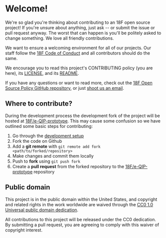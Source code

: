 # Welcome!

We're so glad you're thinking about contributing to an 18F open source project! If you're unsure about anything, just ask -- or submit the issue or pull request anyway. The worst that can happen is you'll be politely asked to change something. We love all friendly contributions.

We want to ensure a welcoming environment for all of our projects. Our staff follow the [18F Code of Conduct](https://github.com/18F/code-of-conduct/blob/master/code-of-conduct.md) and all contributors should do the same.

We encourage you to read this project's CONTRIBUTING policy (you are here), its [LICENSE](LICENSE.md), and its [README](README.md).

If you have any questions or want to read more, check out the [18F Open Source Policy GitHub repository](https://github.com/18f/open-source-policy), or just [shoot us an email](mailto:18f@gsa.gov).

## Where to contribute?

During the development process the development fork of the project will be hosted at [18F/e-QIP-prototype](https://github.com/18F/e-QIP-prototype). This may cause some confusion so we have outlined some basic steps for contributing:

1. Go through the [development setup](../README.md#development)
1. Fork the code on Github
1. Add a **git remote** with `git remote add fork <path/to/forked/repository>`
1. Make changes and commit them locally
1. Push to **fork** using `git push fork`
1. Create a **pull request** from the forked repository to the [18F/e-QIP-prototype](https://github.com/18F/e-QIP-prototype) repository

## Public domain

This project is in the public domain within the United States, and copyright and related rights in the work worldwide are waived through the [CC0 1.0 Universal public domain dedication](https://creativecommons.org/publicdomain/zero/1.0/).

All contributions to this project will be released under the CC0 dedication. By submitting a pull request, you are agreeing to comply with this waiver of copyright interest.

